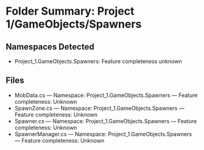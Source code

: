 # Folder Summary: Project 1/GameObjects/Spawners

## Namespaces Detected
- Project_1.GameObjects.Spawners: Feature completeness unknown

## Files
- MobData.cs — Namespace: Project_1.GameObjects.Spawners — Feature completeness: Unknown
- SpawnZone.cs — Namespace: Project_1.GameObjects.Spawners — Feature completeness: Unknown
- Spawner.cs — Namespace: Project_1.GameObjects.Spawners — Feature completeness: Unknown
- SpawnerManager.cs — Namespace: Project_1.GameObjects.Spawners — Feature completeness: Unknown
